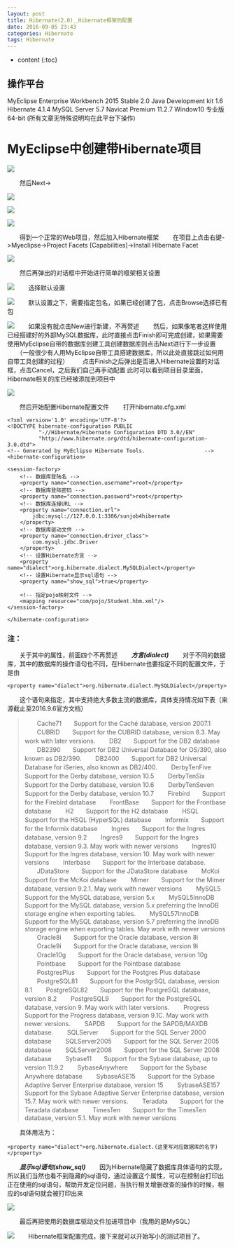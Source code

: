 ```yaml
---
layout: post
title: Hibernate(2.0)＿Hibernate框架的配置
date: 2016-09-05 23:43
categories: Hibernate
tags: Hibernate
---
```

* content
{:toc}
## 操作平台

MyEclipse Enterprise Workbench 2015 Stable 2.0
Java Development kit 1.6
Hibernate 4.1.4
MySQL Server 5.7
Navicat Premium 11.2.7
Window10 专业版 64-bit
(所有文章无特殊说明均在此平台下操作)

# MyEclipse中创建带Hibernate项目

![](http://upload-images.jianshu.io/upload_images/1796819-5c75e01d6ef5edb1.png?imageMogr2/auto-orient/strip%7CimageView2/2/w/1240)

　　然后Next->

![](http://upload-images.jianshu.io/upload_images/1796819-1e85f6fe7d94485a.png?imageMogr2/auto-orient/strip%7CimageView2/2/w/1240)

![](http://upload-images.jianshu.io/upload_images/1796819-910dfeae55526a4b.png?imageMogr2/auto-orient/strip%7CimageView2/2/w/1240)

![](http://upload-images.jianshu.io/upload_images/1796819-92c925b3be228ead.png?imageMogr2/auto-orient/strip%7CimageView2/2/w/1240)

　　得到一个正常的Web项目，然后加入Hibernate框架
　　在项目上点击右键->Myeclipse->Project Facets [Capabilities]->Install Hibernate Facet

![](http://upload-images.jianshu.io/upload_images/1796819-fe3b357b0c1f4e6b.png?imageMogr2/auto-orient/strip%7CimageView2/2/w/1240)

　　然后再弹出的对话框中开始进行简单的框架相关设置

![](http://upload-images.jianshu.io/upload_images/1796819-98cb3f9218109a5a.png?imageMogr2/auto-orient/strip%7CimageView2/2/w/1240)
　　选择默认设置

![](http://upload-images.jianshu.io/upload_images/1796819-b51d559dff2b7157.png?imageMogr2/auto-orient/strip%7CimageView2/2/w/1240)
　　默认设置之下，需要指定包名，如果已经创建了包，点击Browse选择已有包

![](http://upload-images.jianshu.io/upload_images/1796819-31e482b3595529af.png?imageMogr2/auto-orient/strip%7CimageView2/2/w/1240)
　　如果没有就点击New进行新建，不再赘述
　　然后，如果像笔者这样使用已经搭建好的外部MySQL数据库，此时直接点击Finish即可完成创建，如果需要使用MyEclipse自带的数据库创建工具创建数据库则点击Next进行下一步设置
　　（一般很少有人用MyEclipse自带工具搭建数据库，所以此处直接跳过如何用自带工具创建的过程）
　　点击Finish之后弹出是否进入Hibernate设置的对话框，点击Cancel，之后我们自己再手动配置
此时可以看到项目目录里面，Hibernate相关的库已经被添加到项目中

![](http://upload-images.jianshu.io/upload_images/1796819-f143eb7a5a47c18e.png?imageMogr2/auto-orient/strip%7CimageView2/2/w/1240)

　　然后开始配置Hibernate配置文件
　　打开hibernate.cfg.xml
```
<?xml version='1.0' encoding='UTF-8'?>
<!DOCTYPE hibernate-configuration PUBLIC
          "-//Hibernate/Hibernate Configuration DTD 3.0//EN"
          "http://www.hibernate.org/dtd/hibernate-configuration-3.0.dtd">
<!-- Generated by MyEclipse Hibernate Tools.                   -->
<hibernate-configuration>

<session-factory>
    <!-- 数据库登陆名 -->
    <property name="connection.username">root</property>
    <!-- 数据库登陆密码 -->
    <property name="connection.password">root</property>
    <!-- 数据库连接URL -->
    <property name="connection.url">
        jdbc:mysql://127.0.0.1:3306/sunjob4hibernate
    </property>
    <!-- 数据库驱动文件 -->
    <property name="connection.driver_class">
        com.mysql.jdbc.Driver
    </property>
    <!-- 设置Hibernate方言 -->
    <property name="dialect">org.hibernate.dialect.MySQLDialect</property>
    <!-- 设置Hibernate显示sql语句 -->
    <property name="show_sql">true</property>
    
    <!-- 指定pojo映射文件 -->
    <mapping resource="com/pojo/Student.hbm.xml"/>
</session-factory>

</hibernate-configuration>
```
### 注：
　　关于其中的属性，前面四个不再赘述
　　***方言(dialect)***
　　对于不同的数据库，其中的数据库的操作语句也不同，在Hibernate也要指定不同的配置文件，于是由
```
<property name="dialect">org.hibernate.dialect.MySQLDialect</property>
```
　　这个语句来指定，其中支持绝大多数主流的数据库，具体支持情况如下表（来源截止至2016.9.6官方文档）
>　　Cache71　　Support for the Caché database, version 2007.1
　　CUBRID　　Support for the CUBRID database, version 8.3. May work with later versions.
　　DB2　　Support for the DB2 database
　　DB2390　　Support for DB2 Universal Database for OS/390, also known as DB2/390.
　　DB2400　　Support for DB2 Universal Database for iSeries, also known as DB2/400.
　　DerbyTenFive　　Support for the Derby database, version 10.5
　　DerbyTenSix　　Support for the Derby database, version 10.6
　　DerbyTenSeven　　Support for the Derby database, version 10.7
　　Firebird　　Support for the Firebird database
　　FrontBase　　Support for the Frontbase database
　　H2　　Support for the H2 database
　　HSQL　　Support for the HSQL (HyperSQL) database
　　Informix　　Support for the Informix database
　　Ingres　　Support for the Ingres database, version 9.2
　　Ingres9　　Support for the Ingres database, version 9.3. May work with newer versions
　　Ingres10　　Support for the Ingres database, version 10. May work with newer versions
　　Interbase　　Support for the Interbase database.
　　JDataStore　　Support for the JDataStore database
　　McKoi　　Support for the McKoi database
　　Mimer　　Support for the Mimer database, version 9.2.1. May work with newer versions
　　MySQL5　　Support for the MySQL database, version 5.x
　　MySQL5InnoDB　　Support for the MySQL database, version 5.x preferring the InnoDB storage engine when exporting tables.
　　MySQL57InnoDB　　Support for the MySQL database, version 5.7 preferring the InnoDB storage engine when exporting tables. May work with newer versions
　　Oracle8i　　Support for the Oracle database, version 8i
　　Oracle9i　　Support for the Oracle database, version 9i
　　Oracle10g　　Support for the Oracle database, version 10g
　　Pointbase　　Support for the Pointbase database
　　PostgresPlus　　Support for the Postgres Plus database
　　PostgreSQL81　　Support for the PostgrSQL database, version 8.1
　　PostgreSQL82　　Support for the PostgreSQL database, version 8.2
　　PostgreSQL9　　Support for the PostgreSQL database, version 9. May work with later versions.
　　Progress　　Support for the Progress database, version 9.1C. May work with newer versions.
　　SAPDB　　Support for the SAPDB/MAXDB database.
　　SQLServer　　Support for the SQL Server 2000 database
　　SQLServer2005　　Support for the SQL Server 2005 database
　　SQLServer2008　　Support for the SQL Server 2008 database
　　Sybase11　　Support for the Sybase database, up to version 11.9.2
　　SybaseAnywhere　　Support for the Sybase Anywhere database
　　SybaseASE15　　Support for the Sybase Adaptive Server Enterprise database, version 15
　　SybaseASE157　　Support for the Sybase Adaptive Server Enterprise database, version 15.7. May work with newer versions.
　　Teradata　　Support for the Teradata database
　　TimesTen　　Support for the TimesTen database, version 5.1. May work with newer versions

　　具体用法为：
```
<property name="dialect">org.hibernate.dialect.(这里写对应数据库的名字)</property>
```
　　***显示sql语句(show_sql)***
　　因为Hibernate隐藏了数据库具体语句的实现，所以我们当然也看不到隐藏的sql语句，通过设置这个属性，可以在控制台打印出正在使用的sql语句，帮助开发定位问题，当执行相关增删改查的操作的时候，相应的sql语句就会被打印出来

![](http://upload-images.jianshu.io/upload_images/1796819-9fe708a0a1dad1c3.png?imageMogr2/auto-orient/strip%7CimageView2/2/w/1240)

　　最后再把使用的数据库驱动文件加进项目中（我用的是MySQL）

![](http://upload-images.jianshu.io/upload_images/1796819-2e6a3474b1926f18.png?imageMogr2/auto-orient/strip%7CimageView2/2/w/1240)
　　Hibernate框架配置完成，接下来就可以开始写小的测试项目了。